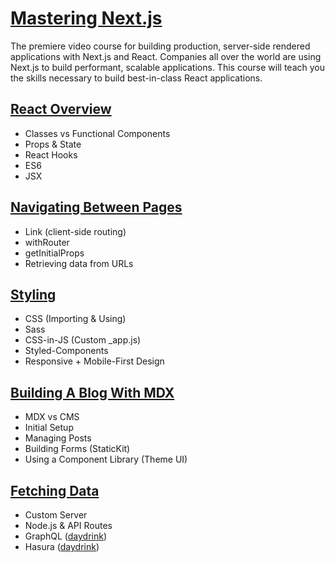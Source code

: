 # [Mastering Next.js](https://masteringnextjs.com/)

The premiere video course for building production, server-side rendered applications with Next.js and React. Companies all over the world are using Next.js to build performant, scalable applications. This course will teach you the skills necessary to build best-in-class React applications.

## [React Overview](/course/react)

-   Classes vs Functional Components
-   Props & State
-   React Hooks
-   ES6
-   JSX

## [Navigating Between Pages](/course/navigation)

-   Link (client-side routing)
-   withRouter
-   getInitialProps
-   Retrieving data from URLs

## [Styling](/course/styling)

-   CSS (Importing & Using)
-   Sass
-   CSS-in-JS (Custom \_app.js)
-   Styled-Components
-   Responsive + Mobile-First Design

## [Building A Blog With MDX](/course/mdx)

-   MDX vs CMS
-   Initial Setup
-   Managing Posts
-   Building Forms (StaticKit)
-   Using a Component Library (Theme UI)

## [Fetching Data](/course/fetching-data)

-   Custom Server
-   Node.js & API Routes
-   GraphQL ([daydrink](https://github.com/leerob/daydrink))
-   Hasura ([daydrink](https://github.com/leerob/daydrink))
